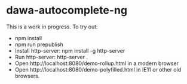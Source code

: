# dawa-autocomplete-ng

This is a work in progress. To try out:

 - npm install
 - npm run prepublish
 - Install http-server: npm install -g http-server
 - Run http-server: http-server .
 - Open http://localhost:8080/demo-rollup.html in a modern browser
 - Open http://localhost:8080/demo-polyfilled.html in IE11 or other old browsers.
